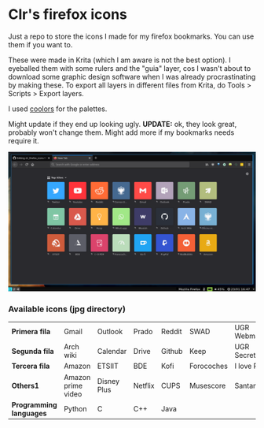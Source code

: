 # Clr's firefox icons

Just a repo to store the icons I made for my firefox bookmarks. You can use them if you want to.

These were made in Krita (which I am aware is not the best option). I eyeballed them with some rulers and the "guia" layer, cos I wasn't about to download some graphic design software when I was already procrastinating by making these.
To export all layers in different files from Krita, do Tools > Scripts > Export layers.

I used [coolors](https://coolors.co/) for the palettes.

Might update if they end up looking ugly. **UPDATE:** ok, they look great, probably won't change them. Might add more if my bookmarks needs require it.

![](https://raw.githubusercontent.com/clarasdfgh/clr_firefox_icons/main/Screenshot%20from%202021-01-23%2016-47-05.png?token=AK6RO72G5GGWD674DXIFLGDACV73A)

### Available icons (jpg directory)

|                           |                    |             |         |        |            |                |          |           |
| ------------------------- | ------------------ | ----------- | ------- | ------ | ---------- | -------------- | -------- | --------- |
| **Primera fila**          | Gmail              | Outlook     | Prado   | Reddit | SWAD       | UGR Webmail    | Youtube  | Twitter   |
| **Segunda fila**          | Arch wiki          | Calendar    | Drive   | Github | Keep       | UGR Secretaria | Whatsapp | Wuolah    |
| **Tercera fila**          | Amazon             | ETSIIT      | BDE     | Kofi   | Forocoches | I love PDF     | PayPal   | Redbubble |
| **Others1**               | Amazon prime video | Disney Plus | Netflix | CUPS   | Musescore  | Santander      |          |           |
| **Programming languages** | Python             | C           | C++     | Java   |            |                |          |           |


